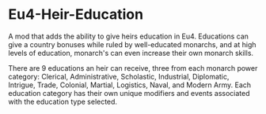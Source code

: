 # Eu4-Heir-Education
A mod that adds the ability to give heirs education in Eu4. Educations can give a country bonuses while ruled by well-educated monarchs, and at high levels of education, monarch's can even increase their own monarch skills.

There are 9 educations an heir can receive, three from each monarch power category: Clerical, Administrative, Scholastic, Industrial, Diplomatic, Intrigue, Trade, Colonial, Martial, Logistics, Naval, and Modern Army. Each education category has their own unique modifiers and events associated with the education type selected.
